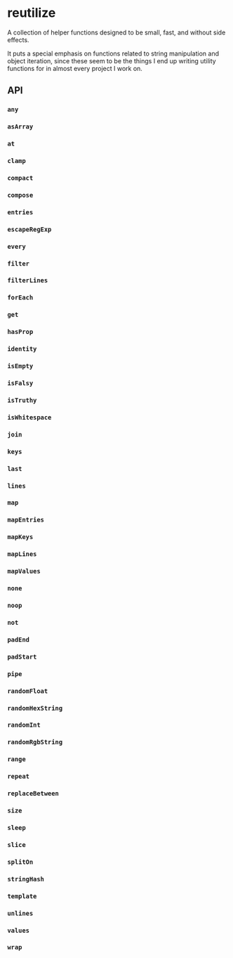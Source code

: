 # reutilize

A collection of helper functions designed to be small, fast, and without side effects.

It puts a special emphasis on functions related to string manipulation and object iteration, since these seem to be the things I end up writing utility functions for in almost every project I work on.

## API

<!--BEGIN_API_DOCS-->
### `any`
### `asArray`
### `at`
### `clamp`
### `compact`
### `compose`
### `entries`
### `escapeRegExp`
### `every`
### `filter`
### `filterLines`
### `forEach`
### `get`
### `hasProp`
### `identity`
### `isEmpty`
### `isFalsy`
### `isTruthy`
### `isWhitespace`
### `join`
### `keys`
### `last`
### `lines`
### `map`
### `mapEntries`
### `mapKeys`
### `mapLines`
### `mapValues`
### `none`
### `noop`
### `not`
### `padEnd`
### `padStart`
### `pipe`
### `randomFloat`
### `randomHexString`
### `randomInt`
### `randomRgbString`
### `range`
### `repeat`
### `replaceBetween`
### `size`
### `sleep`
### `slice`
### `splitOn`
### `stringHash`
### `template`
### `unlines`
### `values`
### `wrap`
<!--END_API_DOCS-->
